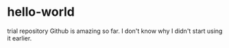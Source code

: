 # hello-world
trial repository
Github is amazing so far. I don't know why I didn't start using it earlier.
